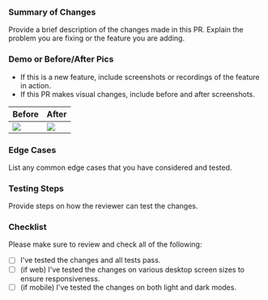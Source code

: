### Summary of Changes

Provide a brief description of the changes made in this PR. Explain the problem you are fixing or the feature you are adding.

### Demo or Before/After Pics

- If this is a new feature, include screenshots or recordings of the feature in action.
- If this PR makes visual changes, include before and after screenshots.

| Before                                     | After                                      |
| ------------------------------------------ | ------------------------------------------ |
| <img src="https://placehold.co/500x300" /> | <img src="https://placehold.co/500x300" /> |

### Edge Cases

List any common edge cases that you have considered and tested.

### Testing Steps

Provide steps on how the reviewer can test the changes.

### Checklist

Please make sure to review and check all of the following:

- [ ] I've tested the changes and all tests pass.
- [ ] (if web) I've tested the changes on various desktop screen sizes to ensure responsiveness.
- [ ] (if mobile) I've tested the changes on both light and dark modes.
